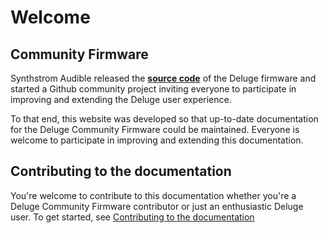 # Welcome

## Community Firmware

Synthstrom Audible released the [**source code**](https://github.com/SynthstromAudible/DelugeFirmware/wiki/How%E2%80%90To-Guides) of the Deluge firmware and started a Github community project inviting everyone to participate in improving and extending the Deluge user experience.

To that end, this website was developed so that up-to-date documentation for the Deluge Community Firmware could be maintained. Everyone is welcome to participate in improving and extending this documentation.

## Contributing to the documentation

You're welcome to contribute to this documentation whether you're a Deluge Community Firmware contributor or just an enthusiastic Deluge user. To get started, see [Contributing to the documentation](contributing/contributing-to-the-docs)
